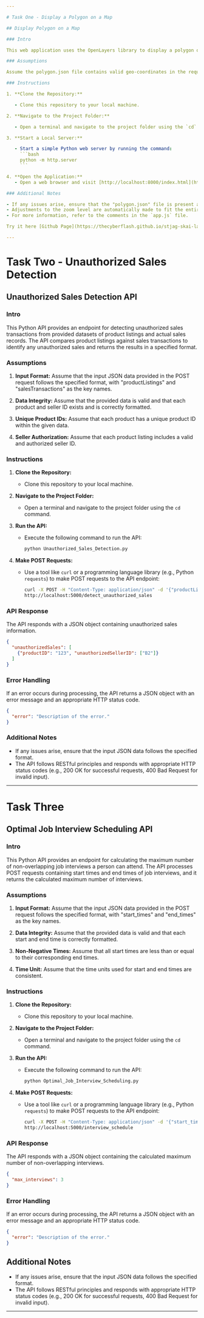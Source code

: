 ```yaml
---

# Task One - Display a Polygon on a Map

## Display Polygon on a Map

### Intro

This web application uses the OpenLayers library to display a polygon on a map. The polygon coordinates are fetched from the "polygon.json" file, and the map is rendered accordingly.

### Assumptions

Assume the polygon.json file contains valid geo-coordinates in the required format.

### Instructions

1. **Clone the Repository:**

   - Clone this repository to your local machine.

2. **Navigate to the Project Folder:**

   - Open a terminal and navigate to the project folder using the `cd` command.

3. **Start a Local Server:**

   - Start a simple Python web server by running the command:
     ```bash
     python -m http.server
     ```

4. **Open the Application:**
   - Open a web browser and visit [http://localhost:8000/index.html](http://localhost:8000/index.html).

### Additional Notes

- If any issues arise, ensure that the "polygon.json" file is present and contains valid geo-coordinates.
- Adjustments to the zoom level are automatically made to fit the entire polygon on the map.
- For more information, refer to the comments in the `app.js` file.

Try it here [Github Page](https://thecyberflash.github.io/stjag-skai-labs-python/) 

---
```


# Task Two - Unauthorized Sales Detection

## Unauthorized Sales Detection API

### Intro

This Python API provides an endpoint for detecting unauthorized sales transactions from provided datasets of product listings and actual sales records. The API compares product listings against sales transactions to identify any unauthorized sales and returns the results in a specified format.

### Assumptions

1. **Input Format:** Assume that the input JSON data provided in the POST request follows the specified format, with "productListings" and "salesTransactions" as the key names.

2. **Data Integrity:** Assume that the provided data is valid and that each product and seller ID exists and is correctly formatted.

3. **Unique Product IDs:** Assume that each product has a unique product ID within the given data.

4. **Seller Authorization:** Assume that each product listing includes a valid and authorized seller ID.

### Instructions

1. **Clone the Repository:**
   - Clone this repository to your local machine.

2. **Navigate to the Project Folder:**
   - Open a terminal and navigate to the project folder using the `cd` command.

3. **Run the API:**
   - Execute the following command to run the API:

     ```bash
     python Unauthorized_Sales_Detection.py
     ```

4. **Make POST Requests:**
   - Use a tool like `curl` or a programming language library (e.g., Python `requests`) to make POST requests to the API endpoint:

     ```bash
     curl -X POST -H "Content-Type: application/json" -d '{"productListings": [...], "salesTransactions": [...]}'
     http://localhost:5000/detect_unauthorized_sales
     ```

### API Response

The API responds with a JSON object containing unauthorized sales information.

```json
{
  "unauthorizedSales": [
    {"productID": "123", "unauthorizedSellerID": ["B2"]}
  ]
}
```

### Error Handling

If an error occurs during processing, the API returns a JSON object with an error message and an appropriate HTTP status code.

```json
{
  "error": "Description of the error."
}
```


### Additional Notes

- If any issues arise, ensure that the input JSON data follows the specified format.
- The API follows RESTful principles and responds with appropriate HTTP status codes (e.g., 200 OK for successful requests, 400 Bad Request for invalid input).

---

# Task Three

## Optimal Job Interview Scheduling API

### Intro

This Python API provides an endpoint for calculating the maximum number of non-overlapping job interviews a person can attend. The API processes POST requests containing start times and end times of job interviews, and it returns the calculated maximum number of interviews.

### Assumptions

1. **Input Format:** Assume that the input JSON data provided in the POST request follows the specified format, with "start_times" and "end_times" as the key names.

2. **Data Integrity:** Assume that the provided data is valid and that each start and end time is correctly formatted.

3. **Non-Negative Times:** Assume that all start times are less than or equal to their corresponding end times.

4. **Time Unit:** Assume that the time units used for start and end times are consistent.

### Instructions

1. **Clone the Repository:**
   - Clone this repository to your local machine.

2. **Navigate to the Project Folder:**
   - Open a terminal and navigate to the project folder using the `cd` command.

3. **Run the API:**
   - Execute the following command to run the API:

     ```bash
     python Optimal_Job_Interview_Scheduling.py
     ```

4. **Make POST Requests:**
   - Use a tool like `curl` or a programming language library (e.g., Python `requests`) to make POST requests to the API endpoint:

     ```bash
     curl -X POST -H "Content-Type: application/json" -d '{"start_times": [...], "end_times": [...]}'
     http://localhost:5000/interview_schedule
     ```

### API Response

The API responds with a JSON object containing the calculated maximum number of non-overlapping interviews.

```json
{
  "max_interviews": 3
}
```

### Error Handling

If an error occurs during processing, the API returns a JSON object with an error message and an appropriate HTTP status code.

```json
{
  "error": "Description of the error."
}
```


## Additional Notes

- If any issues arise, ensure that the input JSON data follows the specified format.
- The API follows RESTful principles and responds with appropriate HTTP status codes (e.g., 200 OK for successful requests, 400 Bad Request for invalid input).

---
